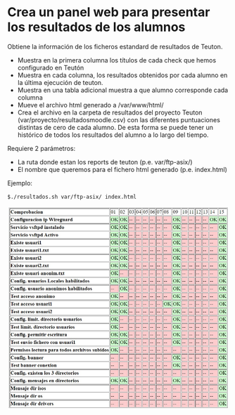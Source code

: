 # Crea un panel web para presentar los resultados de los alumnos

Obtiene la información de los ficheros estandard de resultados de Teuton.

  - Muestra en la primera columna los títulos de cada check que hemos configurado en Teutón
  - Muestra en cada columna, los resultados obtenidos por cada alumno en la última ejecución de teuton.
  - Muestra en una tabla adicional muestra a que alumno corresponde cada columna
  - Mueve el archivo html generado a /var/www/html/
  - Crea el archivo en la carpeta de resultados del proyecto Teuton (var/proyecto/resultadosmoodle.csv) con las diferentes puntuaciones distintas de cero de cada alumno. De esta forma se puede tener un histórico de todos los resultados del alumno a lo largo del tiempo.
  
Requiere 2 parámetros:
  -  La ruta donde estan los reports de teuton (p.e. var/ftp-asix/)
  -  El nombre que queremos para el fichero html generado (p.e. index.html)
  
Ejemplo:  

    $./resultados.sh var/ftp-asix/ index.html
  
  
  
  ![Alt text](panel.jpg?raw=true "Panel Web de Resultados")
